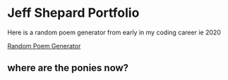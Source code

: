 # Jeff Shepard Portfolio

Here is a random poem generator from early in my coding career ie 2020

[Random Poem Generator](https://jeffshepard.dev/RandomPoemGenerator)

<!-- [a react app](https://jeffshepard.dev/delete) -->

## where are the ponies now? 

